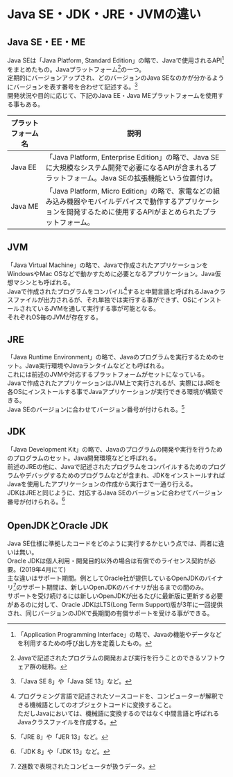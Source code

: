 # Java SE・JDK・JRE・JVMの違い

## Java SE・EE・ME
Java SEは「Java Platform, Standard Edition」の略で、Javaで使用されるAPI[^1]をまとめたもの。Javaプラットフォーム[^2]の一つ。  
定期的にバージョンアップされ、どのバージョンのJava SEなのかが分かるようにバージョンを表す番号を合わせて記述する。[^3]  
開発状況や目的に応じて、下記のJava EE・Java MEプラットフォームを使用する事もある。

| プラットフォーム名 | 説明 |
| --- | --- |
| Java EE | 「Java Platform, Enterprise Edition」の略で、Java SEに大規模なシステム開発で必要になるAPIが含まれるプラットフォーム。Java SEの拡張機能という位置付け。 |
| Java ME | 「Java Platform, Micro Edition」の略で、家電などの組み込み機器やモバイルデバイスで動作するアプリケーションを開発するために使用するAPIがまとめられたプラットフォーム。 |

## JVM
「Java Virtual Machine」の略で、Javaで作成されたアプリケーションをWindowsやMac OSなどで動かすために必要となるアプリケーション。Java仮想マシンとも呼ばれる。  
Javaで作成されたプログラムをコンパイル[^4]すると中間言語と呼ばれるJavaクラスファイルが出力されるが、それ単独では実行する事ができず、OSにインストールされているJVMを通して実行する事が可能となる。  
それぞれOS毎のJVMが存在する。

## JRE
「Java Runtime Environment」の略で、Javaのプログラムを実行するためのセット。Java実行環境やJavaランタイムなどとも呼ばれる。  
これには前述のJVMや対応するプラットフォームがセットになっている。  
Javaで作成されたアプリケーションはJVM上で実行されるが、実際にはJREを各OSにインストールする事でJavaアプリケーションが実行できる環境が構築できる。  
Java SEのバージョンに合わせてバージョン番号が付けられる。[^5]

## JDK
「Java Development Kit」の略で、Javaのプログラムの開発や実行を行うためのプログラムのセット。Java開発環境などと呼ばれる。  
前述のJREの他に、Javaで記述されたプログラムをコンパイルするためのプログラムやデバッグするためのプログラムなどが含まれ、JDKをインストールすればJavaを使用したアプリケーションの作成から実行まで一通り行える。  
JDKはJREと同じように、対応するJava SEのバージョンに合わせてバージョン番号が付けられる。[^6]

## OpenJDKとOracle JDK
Java SE仕様に準拠したコードをどのように実行するかという点では、両者に違いは無い。  
Oracle JDKは個人利用・開発目的以外の場合は有償でのライセンス契約が必要。(2019年4月にて)  
主な違いはサポート期間。例としてOracle社が提供しているOpenJDKのバイナリ[^7]のサポート期間は、新しいOpenJDKのバイナリが出るまでの間のみ。  
サポートを受け続けるには新しいOpenJDKが出るたびに最新版に更新する必要があるのに対して、Oracle JDKはLTS(Long Term Support)版が3年に一回提供され、同じバージョンのJDKで長期間の有償サポートを受ける事ができる。


[^1]: 「Application Programming Interface」の略で、Javaの機能やデータなどを利用するための呼び出し方を定義したもの。
[^2]: Javaで記述されたプログラムの開発および実行を行うことのできるソフトウェア群の総称。
[^3]: 「Java SE 8」や「Java SE 13」など。
[^4]: プログラミング言語で記述されたソースコードを、コンピューターが解釈できる機械語としてのオブジェクトコードに変換すること。  
ただしJavaにおいては、機械語に変換するのではなく中間言語と呼ばれるJavaクラスファイルを作成する。
[^5]: 「JRE 8」や「JER 13」など。
[^6]: 「JDK 8」や「JDK 13」など。
[^7]: 2進数で表現されたコンピュータが扱うデータ。